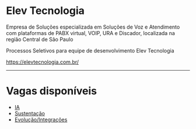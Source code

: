 # Elev Tecnologia
Empresa de Soluções especializada em Soluções de Voz e Atendimento com plataformas de PABX virtual, VOIP, URA e Discador, localizada na região Central de São Paulo

Processos Seletivos para equipe de desenvolvimento Elev Tecnologia  

https://elevtecnologia.com.br/  

---



# Vagas disponíveis  
* [IA](https://github.com/rafaelrbnet/elevtecnologia/blob/master/vaga_ia)
* [Sustentação](https://github.com/rafaelrbnet/elevtecnologia/blob/master/vaga_integrcoes)
* [Evolução/Integrações](https://github.com/rafaelrbnet/elevtecnologia/blob/master/vaga_sustentacao)
